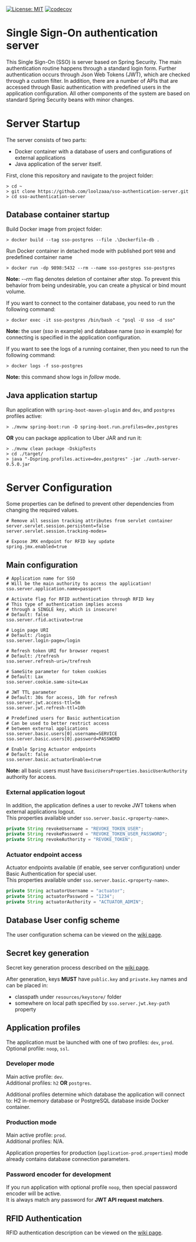 [![License: MIT](https://img.shields.io/badge/License-MIT-yellow.svg)](https://opensource.org/licenses/MIT)
[![codecov](https://codecov.io/gh/loolzaaa/sso-authentication-server/branch/master/graph/badge.svg?token=F7H6YNRKST)](https://codecov.io/gh/loolzaaa/sso-authentication-server)

# Single Sign-On authentication server

This Single Sign-On (SSO) is server based on Spring Security. The main authentication routine happens through a standard login form. Further authentication occurs through Json Web Tokens (JWT), which are checked through a custom filter. In addition, there are a number of APIs that are accessed through Basic authentication with predefined users in the application configuration. All other components of the system are based on standard Spring Security beans with minor changes.

# Server Startup

The server consists of two parts:

- Docker container with a database of users and configurations of external applications
- Java application of the server itself.

First, clone this repository and navigate to the project folder:
```shell
> cd ~
> git clone https://github.com/loolzaaa/sso-authentication-server.git
> cd sso-authentication-server
```

## Database container startup

Build Docker image from project folder:
```shell
> docker build --tag sso-postgres --file .\Dockerfile-db .
```

Run Docker container in detached mode with published port `9898` and predefined container name
```shell
> docker run -dp 9898:5432 --rm --name sso-postgres sso-postgres
```
**Note:** *--rm* flag denotes deletion of container after stop. To prevent this behavior from being undesirable, you can create a physical or bind mount volume.

If you want to connect to the container database, you need to run the following command:
```shell
> docker exec -it sso-postgres /bin/bash -c "psql -U sso -d sso"
```
**Note:** the user (*sso* in example) and database name (*sso* in example) for connecting is specified in the application configuration.

If you want to see the logs of a running container, then you need to run the following command:
```shell
> docker logs -f sso-postgres
```
**Note:** this command show logs in *follow* mode.

## Java application startup

Run application with `spring-boot-maven-plugin` and `dev`, and `postgres` profiles active:
```shell
> ./mvnw spring-boot:run -D spring-boot.run.profiles=dev,postgres
```

**OR** you can package application to Uber JAR and run it:
```shell
> ./mvnw clean package -DskipTests
> cd ./target/
> java "-Dspring.profiles.active=dev,postgres" -jar ./auth-server-0.5.0.jar
```

# Server Configuration

Some properties can be defined to prevent other dependencies from changing the required values.
```
# Remove all session tracking attributes from servlet container
server.servlet.session.persistent=false
server.servlet.session.tracking-modes=

# Expose JMX endpoint for RFID key update
spring.jmx.enabled=true
```

## Main configuration

```
# Application name for SSO
# Will be the main authority to access the application!
sso.server.application.name=passport

# Activate flag for RFID authentication through RFID key
# This type of authentication implies access 
# through a SINGLE key, which is insecure!
# Default: false
sso.server.rfid.activate=true

# Login page URI
# Default: /login
sso.server.login-page=/login

# Refresh token URI for browser request
# Default: /trefresh
sso.server.refresh-uri=/trefresh

# SameSite parameter for token cookies
# Default: Lax
sso.server.cookie.same-site=Lax

# JWT TTL parameter
# Default: 30s for access, 10h for refresh
sso.server.jwt.access-ttl=5m
sso.server.jwt.refresh-ttl=10h

# Predefined users for Basic authentication
# Can be used to better restrict access 
# between external applications
sso.server.basic.users[0].username=SERVICE
sso.server.basic.users[0].password=PASSWORD

# Enable Spring Actuator endpoints
# Default: false
sso.server.basic.actuatorEnable=true
```
**Note:** all basic users must have `BasicUsersProperties.basicUserAuthority` authority for access.

### External application logout

In addition, the application defines a user to revoke JWT tokens when external applications logout.  
This properties available under `sso.server.basic.<property-name>`.
```Java
private String revokeUsername = "REVOKE_TOKEN_USER";
private String revokePassword = "REVOKE_TOKEN_USER_PASSWORD";
private String revokeAuthority = "REVOKE_TOKEN";
```

### Actuator endpoint access

Actuator endpoints available (if enable, see server configuration) under Basic Authentication for special user.  
This properties available under `sso.server.basic.<property-name>`.
```Java
private String actuatorUsername = "actuator";
private String actuatorPassword = "1234";
private String actuatorAuthority = "ACTUATOR_ADMIN";
```

## Database User config scheme

The user configuration schema can be viewed on the [wiki page](https://github.com/loolzaaa/sso-authentication-server/wiki/User-definition-schema).

## Secret key generation

Secret key generation process described on the [wiki page](https://github.com/loolzaaa/sso-authentication-server/wiki/JWT-secret-key-generation).  
  
After generation, keys **MUST** have `public.key` and `private.key` names and can be placed in:
- classpath under `resources/keystore/` folder
- somewhere on local path specified by `sso.server.jwt.key-path` property

## Application profiles

The application must be launched with one of two profiles: `dev`, `prod`.  
Optional profile: `noop`, `ssl`.

### Developer mode

Main active profile: `dev`.  
Additional profiles: `h2` **OR** `postgres`. 

Additional profiles determine which database the application will connect to: H2 in-memory database or PostgreSQL database inside Docker container.

### Production mode

Main active profile: `prod`.  
Additional profiles: N/A.

Application properties for production (`application-prod.properties`) mode already contains database connection parameters.

### Password encoder for development

If you run application with optional profile `noop`, then special password encoder will be active.  
It is always match any password for **JWT API request matchers**.

## RFID Authentication

RFID authentication description can be viewed on the [wiki page](https://github.com/loolzaaa/sso-authentication-server/wiki/RFID-Authentication).
